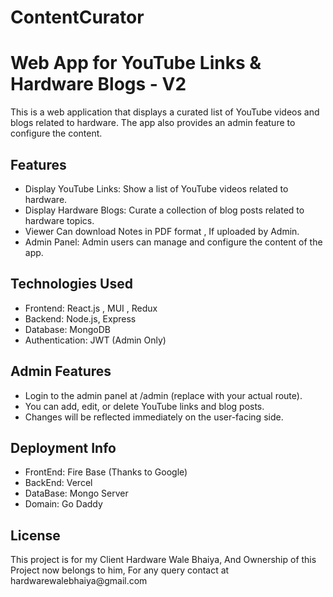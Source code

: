 # ContentCurator
<h1>Web App for YouTube Links & Hardware Blogs - V2 </h1>
<p>This is a web application that displays a curated list of YouTube videos and blogs related to hardware. The app also provides an admin feature to configure the content.</p>

<h2>Features</h2>
<ul>
  <li>Display YouTube Links: Show a list of YouTube videos related to hardware.</li>
  <li>Display Hardware Blogs: Curate a collection of blog posts related to hardware topics.</li>
  <li>Viewer Can download Notes in PDF format , If uploaded by Admin.</li>
  <li>Admin Panel: Admin users can manage and configure the content of the app.</li>
</ul>

<h2>Technologies Used</h2>
<ul>
  <li>Frontend: React.js , MUI , Redux </li>
  <li>Backend: Node.js, Express </li>
  <li>Database: MongoDB</li>
  <li>Authentication: JWT (Admin Only)</li>
</ul>

<h2>Admin Features</h2>
<ul>
  <li>Login to the admin panel at /admin (replace with your actual route).</li>
  <li>You can add, edit, or delete YouTube links and blog posts.</li>
  <li>Changes will be reflected immediately on the user-facing side.</li>
</ul>

<h2>Deployment Info</h2>
<ul>
  <li>FrontEnd: Fire Base (Thanks to Google)</li>
  <li>BackEnd: Vercel</li>
  <li>DataBase: Mongo Server</li>
  <li>Domain: Go Daddy</li>
</ul>



<h2>License</h2>
<p>This project is for my Client Hardware Wale Bhaiya, And Ownership of this Project now belongs to him, For any query contact at hardwarewalebhaiya@gmail.com</p>
